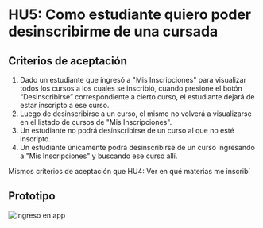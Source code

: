 # HU5: Como estudiante quiero poder desinscribirme de una cursada

## Criterios de aceptación
1. Dado un estudiante que ingresó a "Mis Inscripciones" para visualizar todos los cursos a los cuales se inscribió, cuando presione el botón “Desinscribirse” correspondiente a cierto curso, el estudiante dejará de estar inscripto a ese curso.
2. Luego de desinscribirse a un curso, el mismo no volverá a visualizarse en el listado de cursos de "Mis Inscripciones".
3. Un estudiante no podrá desinscribirse de un curso al que no esté inscripto.
4. Un estudiante únicamente podrá desinscribirse de un curso ingresando a "Mis Inscripciones" y buscando ese curso allí.

Mismos criterios de aceptación que HU4: Ver en qué materias me inscribí
	

## Prototipo

![ingreso en app](./prototipos/mis_inscripciones.png)
